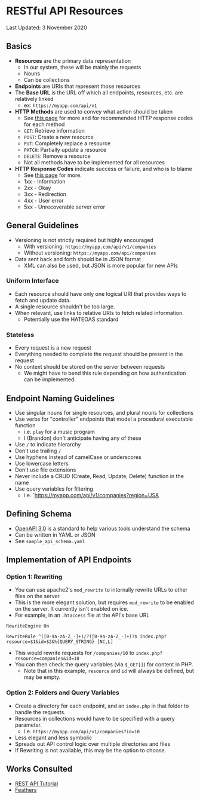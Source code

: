 # RESTful API Resources

Last Updated: 3 November 2020  

## Basics

+ **Resources** are the primary data representation
    + In our system, these will be mainly the requests
    + Nouns
    + Can be collections
+ **Endpoints** are URIs that represent those resources
+ The **Base URL** is the URL off which all endpoints, resources, etc. are relatively linked
    + ex: `https://myapp.com/api/v1`
+ **HTTP Methods** are used to convey what action should be taken
    + See [this page](https://restfulapi.net/http-methods/) for more and for recommended HTTP response codes for each method
    + `GET`: Retrieve information
    + `POST`: Create a new resource
    + `PUT`: Completely replace a resource
    + `PATCH`: Partially update a resource
    + `DELETE`: Remove a resource
    + Not all methods have to be implemented for all resources
+ **HTTP Response Codes** indicate success or failure, and who is to blame
    + See [this page](https://restfulapi.net/http-status-codes/) for more.
    + 1xx - Information
    + 2xx - Okay
    + 3xx - Redirection
    + 4xx - User error
    + 5xx - Unrecoverable server error

## General Guidelines

+ Versioning is not strictly required but highly encouraged
    + With versioning: `https://myapp.com/api/v1/companies`
    + Without versioning: `https://myapp.com/api/companies`
+ Data sent back and forth should be in JSON format
    + XML can also be used, but JSON is more popular for new APIs

### Uniform Interface

+ Each resource should have only one logical URI that provides ways to fetch and update data.
+ A single resource shouldn't be too large.
+ When relevant, use links to relative URIs to fetch related information.
    + Potentially use the HATEOAS standard

### Stateless

+ Every request is a new request
+ Everything needed to complete the request should be present in the request
+ No context should be stored on the server between requests
    + We might have to bend this rule depending on how authentication can be implemented.

## Endpoint Naming Guidelines

+ Use singular nouns for single resources, and plural nouns for collections
+ Use verbs for "controller" endpoints that model a procedural executable function
    + i.e. `play` for a music program
    + I (Brandon) don't anticipate having any of these
+ Use `/` to indicate hierarchy
+ Don't use trailing `/`
+ Use hyphens instead of camelCase or underscores
+ Use lowercase letters
+ Don't use file extensions
+ Never include a CRUD (Create, Read, Update, Delete) function in the name
+ Use query variables for filtering
    + i.e. `https://myapp.com/api/v1/companies?region=USA

## Defining Schema

+ [OpenAPI 3.0](https://swagger.io/specification/) is a standard to help various tools understand the schema
+ Can be written in YAML or JSON
+ See `sample_api_schema.yaml`

## Implementation of API Endpoints

### Option 1: Rewriting

+ You can use apache2's `mod_rewrite` to internally rewrite URLs to other files on the server.
+ This is the more elegant solution, but requires `mod_rewrite` to be enabled on the server. It currently isn't enabled on ice.
+ For example, in an `.htaccess` file at the API's base URL
  
```
RewriteEngine On

RewriteRule ^([0-9a-zA-Z_-]+)/?([0-9a-zA-Z_-]+)?$ index.php?resource=$1&id=$2&%{QUERY_STRING} [NC,L]
```

+ This would rewrite requests for `/companies/10` to `index.php?resource=companies&id=10`
+ You can then check the query variables (via `$_GET[]`) for content in PHP.
    + Note that in this example, `resource` and `id` will always be defined, but may be empty.

### Option 2: Folders and Query Variables

+ Create a directory for each endpoint, and an `index.php` in that folder to handle the requests.
+ Resources in collections would have to be specified with a query parameter.
    + i.e. `https://myapp.com/api/v1/companies?id=10`
+ Less elegant and less symbolic
+ Spreads out API control logic over multiple directories and files
+ If Rewriting is not available, this may be the option to choose.

## Works Consulted

+ [REST API Tutorial](https://restfulapi.net/)
+ [Feathers](https://blog.feathersjs.com/design-patterns-for-modern-web-apis-1f046635215)